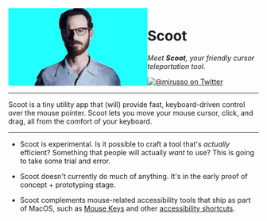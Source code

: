 <img align="left" alt="Scoot" src="./Assets/header.png" width="280" />

# Scoot

_Meet **Scoot**, your friendly cursor teleportation tool._

<a href="https://twitter.com/mjrusso" title="@mjrusso on Twitter"><img src="https://img.shields.io/badge/twitter-@mjrusso-blue.svg" alt="@mjrusso on Twitter"></a>

---

Scoot is a tiny utility app that (will) provide fast, keyboard-driven control over the mouse pointer. Scoot lets you move your mouse cursor, click, and drag, all from the comfort of your keyboard.

---

* Scoot is experimental. Is it possible to craft a tool that's _actually_ efficient? Something that people will actually _want_ to use? This is going to take some trial and error.

* Scoot doesn't currently do much of anything. It's in the early proof of concept + prototyping stage.

* Scoot complements mouse-related accessibility tools that ship as part of MacOS, such as [Mouse Keys](https://support.apple.com/en-ca/guide/mac-help/mh27469/mac) and other [accessibility shortcuts](https://support.apple.com/en-ca/HT204434).
